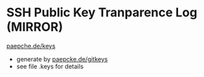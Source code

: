 # SSH Public Key Tranparence Log (MIRROR)

[paepche.de/keys](https://paepcke.de/keys)

- generate by [paepcke.de/gitkeys](https://paepcke.de/gitkeys)
- see file .keys for details 

